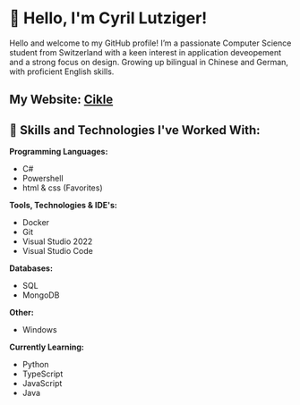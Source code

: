 # 👋 Hello, I'm Cyril Lutziger!

Hello and welcome to my GitHub profile! I’m a passionate Computer Science student from Switzerland with a keen interest in application deveopement and a strong focus on design. Growing up bilingual in Chinese and German, with proficient English skills.

## My Website: <a href="https://cikle.me/">Cikle</a>

## 💼 Skills and Technologies I've Worked With:

**Programming Languages:**
- C#
- Powershell
- html & css (Favorites)

**Tools, Technologies & IDE's:**
- Docker
- Git
- Visual Studio 2022
- Visual Studio Code

**Databases:**
- SQL
- MongoDB

**Other:**
- Windows

**Currently Learning:**
- Python
- TypeScript
- JavaScript
- Java
